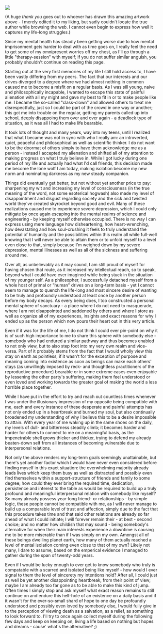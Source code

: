 <img src="/assets/images/mentally_imprisoned__1.png" class="half-width-image"/>

(A huge *thank you* goes out to whoever has drawn this amazing artwork above - I merely edited it to my liking, but sadly couldn't locate the true author while browsing the web. I cannot even begin to express how well it captures my life-long struggles.)

Since my mental health has steadly been getting worse due to how mental imprisonment gets harder to deal with as time goes on, I really feel the need to get some of my omnipresent worries off my chest, as I'll go through a little "therapy-session" with myself; if you do not suffer similar anguish, you probably shouldn't continue on reading this page.

Starting out at the very first memories of my life I still hold access to, I have been vastly differing from my peers. The fact that our interests and our drives diverged to a degree where we had almost nothing in common caused me to become a misfit on a regular basis. As I was sill young, naive and philosophically incapable, I wanted to escape this state of painful alienation with all my might and gave my best to fit in or to make people like me: I became the so-called "class-clown" and allowed others to treat me disrespectfully, just so I could be part of the crowd in one way or another; this got me into trouble on the regular, getting my parents called up into school, deeply disappoing them over and over again - a deadlock type of situation, as it was all I had to make life bearable.

It took lots of thought and many years, way into my teens, until I realized that what I became was not in sync with who I really am: an introverted, quiet, peaceful and philosophical as well as scientific thinker. I do not want to be the doormat of others simply to have them acknowledge me as a person - instead I accepted my alienation and shifted all of my attention to making progress on what I truly believe in. While I got lucky during one period of my life and actually had what I'd call friends, this decision made me become the lone wolf I am today, making isolation become my new norm and nominating darkness as my new steady companion.

Things did eventually get better, but not without yet another price to pay: sharpening my wit and increasing my level of consciousness (in the true meaning of the word, not some esoterical hogwash) also made my level of disappointment and disgust regarding society and the sick and twisted world they've created skyrocket beyond good and evil. Many of these realizations caused me to experience severe depression, which I could only mitigate by once again escaping into the mental realms of science and engineering - by keeping myself otherwise occupied. There is no way I can express using mere language how disheartening, how heart-wrenching, how devastating and how soul-crushing it feels to truly understand the potential of humanity and the possibilities within this realm all while full-well knowing that I will never be able to attain them or to unfold myself to a level even close to that, simply because I'm weighed down by my severe depression, mental illnesses as well as all of the sickness and suffering around me.

Over all, as unbelievably as it may sound, I am still proud of myself for having chosen that route, as it increased my intellectual reach, so to speak, beyond what I could have ever imagined while being stuck in the situation of my younger self. As a philosopher, I successfully detached myself from a whole host of primal or "human" drives on a long-term basis - yet I cannot seem to manage to quench the life-long and most sincere desire of wanting to be truly and profoundly understood at least once by another person before my body decays. As every being does, I too constructed a personal mental sphere of sanctuary - a place where I do not need to masquerade, where I am not disappointed and saddened by others and where I store as well as organize all of my experiences, insights and exact reasons for why I ended up as the person which now pours their heart out in this very article.

Even if it was for the life of me, I do not think I could ever pin-point on why it is of such high importance to me to share this sphere with somebody else - somebody who had endured a similar pathway and thus becomes enabled to not only view, but to also step foot into my very own realm and vice-versa. Part of it probably stems from the fact that I would wholly view this stay on earth as pointless, if it wasn't for the exception of purpose and meaning coming into existence as soon as beings can make each others' stays (as unwillingly imposed by reck- and thoughtless practitioners of the reproductive procedure) bearable or in some extreme cases even enjoyable by lessening the other party's suffering, making them feel understood or even loved and working towards the greater goal of making the world a less horrible place together.

While I have put in the effort to try and reach out countless times whenever I was under the illusionary impression of my opposite being compatible with me, each and every instance of these desperate and painful attempts has not only ended up in a heartbreak and burned my soul, but also continually broadened my understanding of why I believe this to be a desire impossible to attain. With every year of me waking up in the same shoes on the daily, my levels of dull- and bitterness steadily climb; it becomes harder and harder for others to connect to me on a meaningful basis, as the impenetrable shell grows thicker and thicker, trying to defend my already beaten-down self from all instances of becoming vulnerable due to interpersonal relations.

Not only the above renders my long-term goals seemingly unattainable, but there's yet another factor which I would have never even considered before finding myself in this exact situation: the overwhelming majority already leads lives which keep them busy as well as distracted and possibly even find themselves within a support-structure of friends and family to some degree; how could they ever bring the required time, dedication, persistence and interest to the table as would be required to build up a truly profound and meaningful interpersonal relation with somebody like myself? So many already possess year-long friend- or relationships - by simple logic, these people cannot be compatible with me, as I will never manage to build up a comparable level of trust and affection, simply due to the fact that this procedure takes time and that said other relations are already so far ahead of what I could initiate; I will forever remain their - at best - second choice; and no matter how childish that may sound - being somebody's alternative for when their main interests experience a downtime is causing me to be more miserable than if I was simply on my own. Amongst all of these beings dwelling planet earth, how many of them actually reached a level of mental isolation coming even close to that of my own? Likely not many, I dare to assume, based on the emperical evidence I managed to gather during the span of twenty-odd years.

Even if I would be lucky enough to ever get to know somebody who truly is compatable with a scarred and isolated being like myself - how would I ever signal to them the level of sincerety my intentions hold? After all, I could just as well be yet another disappointing heartbreak, from their point of view; maybe I am already too far gone as to be able to make this kind of jump. Often times I simply stop and ask myself what exact reason remains to still continue on and endure this hell-hole of an existence on a daily basis and if it wasn't for the ever-so-small shard of hope to one day be profoundly understood and possibly even loved by somebody else, I would fully give in to the perception of viewing death as a salvation, as a relief, as something to look forward to. I'll try to once again collect myself during the following few days and keep on keeping on, living a life based on nothing but hopes and dreams - cause' what's the alternative? ;)